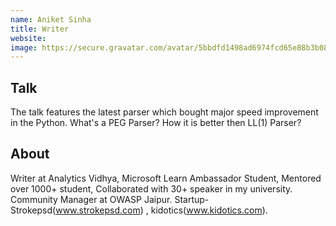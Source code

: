 ```yaml
---
name: Aniket Sinha
title: Writer
website:
image: https://secure.gravatar.com/avatar/5bbdfd1498ad6974fcd65e88b3b08687?s=500
---
```


## Talk
The talk features the latest parser which bought major speed improvement in the Python. What's a PEG Parser? How it is better then LL(1) Parser?

## About
Writer at Analytics Vidhya, Microsoft Learn Ambassador Student, Mentored over 1000+ student, Collaborated with 30+ speaker in my university. Community Manager at OWASP Jaipur. Startup-  Strokepsd(www.strokepsd.com) , kidotics(www.kidotics.com).
